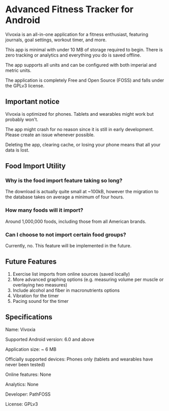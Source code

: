 # Advanced Fitness Tracker for Android

Vivoxia is an all-in-one application for a fitness enthusiast, featuring journals, goal settings, workout timer, and more.

This app is minimal with under 10 MB of storage required to begin. There is zero tracking or analytics and everything you do is saved offline.

The app supports all units and can be configured with both imperial and metric units.

The application is completely Free and Open Source (FOSS) and falls under the GPLv3 license.

## Important notice

Vivoxia is optimized for phones. Tablets and wearables might work but probably won't.

The app might crash for no reason since it is still in early development. Please create an issue whenever possible.

Deleting the app, clearing cache, or losing your phone means that all your data is lost.

## Food Import Utility

### Why is the food import feature taking so long?
The download is actually quite small at ~100kB, however the migration to the database takes on average a minimum of four hours.

### How many foods will it import?
Around 1,000,000 foods, including those from all American brands.

### Can I choose to not import certain food groups?
Currently, no. This feature will be implemented in the future.

## Future Features

1. Exercise list imports from online sources (saved locally)
2. More advanced graphing options (e.g. measuring volume per muscle or overlaying two measures)
3. Include alcohol and fiber in macronutrients options
4. Vibration for the timer
5. Pacing sound for the timer

## Specifications

Name: Vivoxia

Supported Android version: 6.0 and above

Application size: ~ 6 MB

Officially supported devices: Phones only (tablets and wearables have never been tested)

Online features: None

Analytics: None

Developer: PathFOSS

License: GPLv3